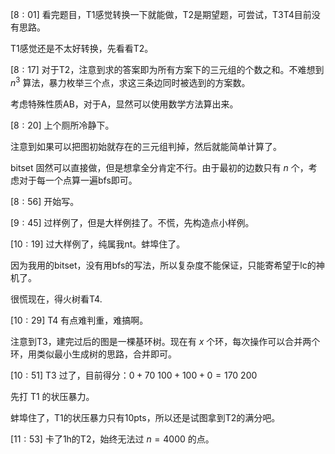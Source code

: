 $[8 : 01]$ 看完题目，T1感觉转换一下就能做，T2是期望题，可尝试，T3T4目前没有思路。

T1感觉还是不太好转换，先看看T2。

$[8 : 17]$ 对于T2，注意到求的答案即为所有方案下的三元组的个数之和。不难想到 $n ^ 3$ 算法，暴力枚举三个点，求这三条边同时被选到的方案数。

考虑特殊性质AB，对于A，显然可以使用数学方法算出来。

$[8 : 20]$ 上个厕所冷静下。

注意到如果可以把图初始就存在的三元组判掉，然后就能简单计算了。

bitset 固然可以直接做，但是想拿全分肯定不行。由于最初的边数只有 $n$ 个，考虑对于每一个点算一遍bfs即可。

$[8 : 56]$ 开始写。

$[9 : 45]$ 过样例了，但是大样例挂了。不慌，先构造点小样例。

$[10 : 19]$ 过大样例了，纯属我nt。蚌埠住了。

因为我用的bitset，没有用bfs的写法，所以复杂度不能保证，只能寄希望于lc的神机了。

很慌现在，得火树看T4.

$[10 : 29]$ T4 有点难判重，难搞啊。

注意到T3，建完过后的图是一棵基环树。现在有 $x$ 个环，每次操作可以合并两个环，用类似最小生成树的思路，合并即可。

$[10 : 51]$ T3 过了，目前得分：$0 + 70 ~ 100 + 100 + 0 = 170 ~ 200$

先打 T1 的状压暴力。

蚌埠住了，T1的状压暴力只有10pts，所以还是试图拿到T2的满分吧。

$[11 : 53]$ 卡了1h的T2，始终无法过 $n = 4000$ 的点。
